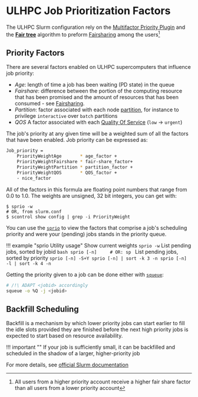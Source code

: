 # ULHPC Job Prioritization Factors

The ULHPC Slurm configuration rely on the [Multifactor Priority Plugin](https://slurm.schedmd.com/priority_multifactor.html) and the **[Fair tree](https://slurm.schedmd.com/fair_tree.html)** algorithm to preform [Fairsharing](../slurm/fairsharing.md) among the users[^1]

[^1]: All users from a higher priority account receive a higher fair share factor than all users from a lower priority account

## Priority Factors

There are several factors enabled on ULHPC supercomputers  that influence job priority:

* _Age_: length of time a job has been waiting (PD state) in the queue
* _Fairshare_: difference between the portion of the computing resource
that has been promised and the amount of resources that has been
consumed - see [Fairsharing](../slurm/fairsharing.md).
* _Partition_: factor associated with each node [partition](../slurm/partitions.md), for instance to privilege `interactive` over `batch` partitions
* _QOS_ A factor associated with each [Quality Of Service](../slurm/qos.md) (`low` $\longrightarrow$ `urgent`)

The job's priority at any given time will be a weighted sum of all the factors that have been enabled.
Job priority can be expressed as:

```bash
Job_priority =
    PriorityWeightAge       * age_factor +
    PriorityWeightFairshare * fair-share_factor+
    PriorityWeightPartition * partition_factor +
    PriorityWeightQOS       * QOS_factor +
    - nice_factor
```

All of the factors in this formula are floating point numbers that range from 0.0 to 1.0.
The weights are unsigned, 32 bit integers, you can get with:
  ```console
  $ sprio -w
  # OR, from slurm.conf
  $ scontrol show config | grep -i PriorityWeight
  ```
You can use the [`sprio`](https://slurm.schedmd.com/sprio.html) to view the factors that comprise a job's scheduling priority and were your (pending) jobs stands in the priority queue.

!!! example "sprio Utility usage"
    Show current weights
    ```
    sprio -w
    ```
    List pending jobs, sorted by jobid
    ```bash
    sprio [-n]     # OR: sp
    ```
    List pending jobs, sorted by priority
    ```
    sprio [-n] -S+Y
    sprio [-n] | sort -k 3 -n
    sprio [-n] -l | sort -k 4 -n
    ```

Getting the priority given to a job can be done either with [`squeue`](https://slurm.schedmd.com/squeue.html):

```bash
# /!\ ADAPT <jobid> accordingly
squeue -o %Q -j <jobid>
```

## Backfill Scheduling

Backfill is a mechanism by which lower priority jobs can start earlier to fill
the idle slots provided they are finished before the next high priority jobs is
expected to start based on resource availability.

!!! important ""
    If your job is sufficiently small, it can be backfilled and scheduled in the shadow of a larger, higher-priority job

For more details, see [official Slurm documentation](https://slurm.schedmd.com/sched_config.html)
